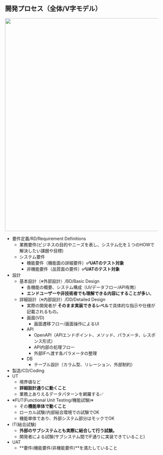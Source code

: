 ## 開発プロセス（全体/V字モデル）
<img src="https://github.com/user-attachments/assets/31c44ea1-044f-4174-af65-6f94ac818563" width="700px" />

- 要件定義/RD/Requirement Definitions
  - 業務要件(ビジネスの目的やニーズを表し、システム化を１つのHOWで解決したい課題や目標)
  - システム要件
    - 機能要件（機能面の詳細要件）**✅UATのテスト対象**
    - 非機能要件（品質面の要件）**✅UATのテスト対象**
- 設計
  - 基本設計（※外部設計）/BD/Basic Design
    - 各機能の概要、システム構成（UI/データフロー/API有無）
    - **エンドユーザーや非技術者でも理解できる内容にすることが多い**。 
  - 詳細設計（※内部設計）/DD/Detailed Design
    - 実際の開発者が **そのまま実装できるレベル**で具体的な指示や仕様が記載されるもの。 
    - 画面(VD)
      - 画面遷移フロー/画面操作によるUI
    - API
      - OpenAPI（APIエンドポイント、メソッド、パラメータ、レスポンス形式）
      - API内部の処理フロー
      - 外部IFへ渡す各パラメータの整理
    - DB
      - テーブル設計（カラム型、リレーション、外部制約）
- 製造/CD/Coding
- UT
  - 境界値など
  - **詳細設計通りに動くこと**
  - 業務上ありえるデータパターンを網羅する✅
- ※FUT(Functional Unit Testing/機能試験)※
  - その**機能単体で動くこと**
  - ローカル試験/内部結合環境での試験でOK
  - 機能単体であり、外部システム部分はモックでOK
- IT(結合試験)
  - **外部のサブシステムとも実際に結合して行う試験。**
  - 開発者による試験(サブシステム間でIF通りに実装できていること)
- UAT
  - **要件(機能要件/非機能要件)**を満たしていること

